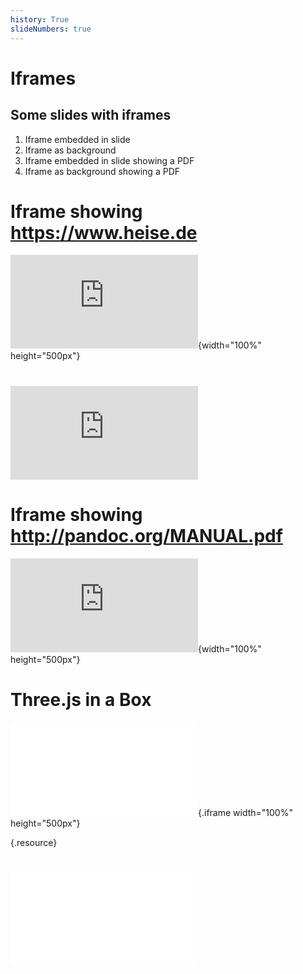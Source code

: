 ```yaml
---
history: True
slideNumbers: true
---
```


# Iframes

## Some slides with iframes

1.  Iframe embedded in slide
2.  Iframe as background
1.  Iframe embedded in slide showing a PDF
4.  Iframe as background showing a PDF

# Iframe showing <https://www.heise.de>

![](http://www.heise.de/index.html){width="100%" height="500px"}

# ![](http://www.heise.de/index.html)

# Iframe showing <http://pandoc.org/MANUAL.pdf>

![](http://pandoc.org/MANUAL.pdf){width="100%" height="500px"}

# Three.js in a Box

![](mc/webgl_geometry_minecraft_ao.html){.iframe width="100%" height="500px"}

[](../../resource/support/three.js){.resource}

# ![](mc/webgl_geometry_minecraft_ao.html)
